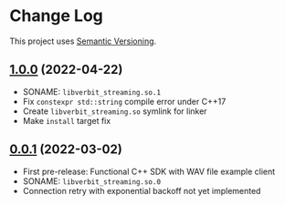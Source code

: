 # Change Log

This project uses [Semantic Versioning](http://semver.org/).

## [1.0.0](https://github.com/verbit-ai/verbit-streaming-cpp-sdk/releases/tag/v1.0.0) (2022-04-22)

- SONAME: `libverbit_streaming.so.1`
- Fix `constexpr std::string` compile error under C++17
- Create `libverbit_streaming.so` symlink for linker
- Make `install` target fix

## [0.0.1](https://github.com/verbit-ai/verbit-streaming-cpp-sdk/releases/tag/v0.0.1) (2022-03-02)

- First pre-release: Functional C++ SDK with WAV file example client
- SONAME: `libverbit_streaming.so.0`
- Connection retry with exponential backoff not yet implemented
